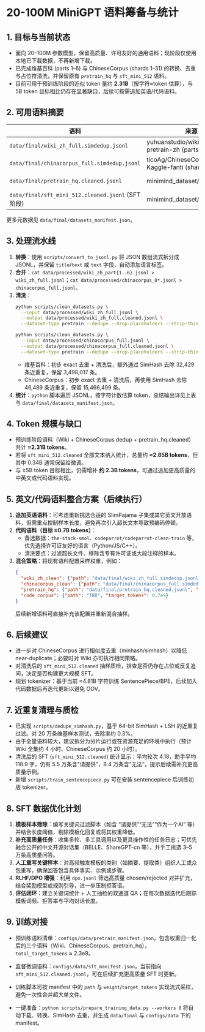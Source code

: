 # 20-100M MiniGPT 语料筹备与统计

## 1. 目标与当前状态
- 面向 20–100M 参数模型，保留高质量、许可友好的通用语料；现阶段仅使用本地已下载数据，不再新增下载。
- 已完成维基百科 (parts 1–6) 与 ChineseCorpus (shards 1–31) 的转换、去重与占位符清洗，并保留原有 `pretrain_hq` 与 `sft_mini_512` 语料。
- 目前可用于预训练阶段的近似 token 量约 **2.31B**（按字符≈token 估算），与 5B token 目标相比仍存在显著缺口，后续可按需追加英语/代码语料。

## 2. 可用语料摘要
| 语料 | 来源 | 许可 | 记录数 | 近似 token 数 |
| --- | --- | --- | --- | --- |
| `data/final/wiki_zh_full.simdedup.jsonl` | yuhuanstudio/wikipedia-pretrain-zh (parts 1–6) | Apache-2.0 | 3,498,017 | ≈905,316,530 (deduped) |
| `data/final/chinacorpus_full.simdedup.jsonl` | ticoAg/ChineseCorpus-Kaggle-fanti (shards 1–31) | Apache-2.0 | 15,466,499 | ≈806,153,064 (deduped) |
| `data/final/pretrain_hq.cleaned.jsonl` | minimind_dataset/pretrain_hq | 未标注 | 1,374,285 | ≈600,007,577 (cleaned) |
| `data/final/sft_mini_512.cleaned.jsonl` (SFT 阶段) | minimind_dataset/sft_mini_512 | 未标注 | 1,149,770 | ≈335,939,596 (cleaned) |

更多元数据见 `data/final/datasets_manifest.json`。

## 3. 处理流水线
1. **转换**：使用 `scripts/convert_to_jsonl.py` 将 JSON 数组流式拆分成 JSONL，并保留 `title`/`text` 或 `text` 字段，自动添加语言标签。
2. **合并**：`cat data/processed/wiki_zh_part{1..6}.jsonl > wiki_zh_full.jsonl`；`cat data/processed/chinacorpus_0*.jsonl > chinacorpus_full.jsonl`。
3. **清洗**：
   ```bash
   python scripts/clean_datasets.py \
     --input data/processed/wiki_zh_full.jsonl \
     --output data/processed/wiki_zh_full.cleaned.jsonl \
     --dataset-type pretrain --dedupe --drop-placeholders --strip-think

   python scripts/clean_datasets.py \
     --input data/processed/chinacorpus_full.jsonl \
     --output data/processed/chinacorpus_full.cleaned.jsonl \
     --dataset-type pretrain --dedupe --drop-placeholders --strip-think
   ```
   - 维基百科：初步 exact 去重 + 清洗后，额外通过 SimHash 去除 32,429 条近重复，保留 3,498,017 条。
   - ChineseCorpus：初步 exact 去重 + 清洗后，再使用 SimHash 去除 46,489 条近重复，保留 15,466,499 条。
4. **统计**：`python` 脚本遍历 JSONL，按字符计数估算 token，总结输出详见上表与 `data/final/datasets_manifest.json`。

## 4. Token 规模与缺口
- 预训练阶段语料（Wiki + ChineseCorpus dedup + pretrain_hq.cleaned）共计 **≈2.31B tokens**。
- 若将 `sft_mini_512.cleaned` 全部文本纳入统计，总量约 **≈2.65B tokens**，但其中 0.34B 通常保留给微调。
- 与 ≥5B token 目标相比，仍需增补 **约 2.3B tokens**，可通过追加更高质量的中英文或代码语料实现。

## 5. 英文/代码语料整合方案（后续执行）
1. **追加英语语料**：可考虑重新挑选合适的 SlimPajama 子集或其它英文开放语料，但需重点控制样本长度，避免再次引入超长文本导致预编码停顿。
2. **代码语料（目标 ≥0.7B tokens）**：
   - 备选数据：`the-stack-smol`、`codeparrot/codeparrot-clean-train` 等，优先选择许可证友好的语言（Python/JS/C++）。
   - 清洗要点：过滤超长文件、移除含专有许可证或大段注释的样本。
3. **混合策略**：将现有语料配置采样权重，例如：
   ```json
   {
     "wiki_zh_clean": {"path": "data/final/wiki_zh_full.simdedup.jsonl", "target_tokens": 0.9e9},
     "chinacorpus_clean": {"path": "data/final/chinacorpus_full.simdedup.jsonl", "target_tokens": 0.8e9},
     "pretrain_hq": {"path": "data/final/pretrain_hq.cleaned.jsonl", "target_tokens": 0.6e9},
     "code_corpus": {"path": "TBD", "target_tokens": 0.7e9}
   }
   ```
   后续新增语料可直接补充该配置并重新混合抽样。

## 6. 后续建议
- 进一步对 ChineseCorpus 进行相似度去重（minhash/simhash）以降低 near-duplicate；必要时对 Wiki 亦可执行相同策略。
- 对清洗后的 `sft_mini_512.cleaned` 抽样质检，排查是否仍存在占位或反复追问，决定是否构建更大规模 SFT。
- 规划 tokenizer：基于当前 ≈4.81B 字符训练 SentencePiece/BPE，后续加入代码数据后再迭代更新以避免 OOV。

## 7. 近重复清理与质检
- 已实现 `scripts/dedupe_simhash.py`，基于 64-bit SimHash + LSH 的近重复过滤。对 20 万条维基样本测试，去除率约 0.3%。
- 由于全量语料较大，建议拆分为分片运行或在资源充足的环境中执行（预计 Wiki 全集约 4 小时、ChineseCorpus 约 20 小时）。
- 清洗后的 SFT (`sft_mini_512.cleaned`) 统计显示：平均轮次 4.18，助手平均 118.9 字，仍有 5.5 万条含“请提供”，8.4 万条含“无法”，提示后续需补充更高质量示例。
- 新增 `scripts/train_sentencepiece.py` 可在安装 sentencepiece 后训练初版 tokenizer。

## 8. SFT 数据优化计划
1. **模板样本筛除**：编写关键词过滤脚本（如含 “请提供”“无法”“作为一个AI” 等）并结合长度阈值，剔除模板化回复或将其权重降低。
2. **补充高质量任务**：收集多轮、多工具调用以及更具操作性的任务日志；可优先融合公开的中文开源对话集（BELLE、ShareGPT-cn 等），并手工挑选 3–5 万条高质量问答。
3. **人工重写关键样本**：对高频触发模板的类别（如摘要、提取类）组织人工或众包重写，确保回答包含具体事实、示例或步骤。
4. **RLHF/DPO 增强**：利用 `dpo.jsonl` 筛选高质量 chosen/rejected 对并扩充，结合奖励模型或规则引导，进一步压制拒答语。
5. **评估闭环**：建立关键词统计 + 人工抽检的双通道 QA；在每次数据迭代后跟踪模板词频、拒答率与平均对话长度。

## 9. 训练对接
- 预训练语料清单：`configs/data/pretrain_manifest.json`，包含权重归一化后的三个语料（Wiki、ChineseCorpus、pretrain_hq），`total_target_tokens` ≈ 2.3e9。
- 监督微调语料：`configs/data/sft_manifest.json`，当前指向 `sft_mini_512.cleaned.jsonl`，可在后续扩充更高质量 SFT 时更新。
- 训练脚本可按 manifest 中的 `path` 与 `weight`/`target_tokens` 实现流式采样，避免一次性合并超大单文件。

- 一键准备：`python scripts/prepare_training_data.py --workers 8` 将自动下载、转换、SimHash 去重，并生成 `data/final` 与 `configs/data` 下的 manifest。
